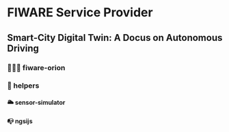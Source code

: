 # FIWARE Service Provider
## Smart-City Digital Twin: A Docus on Autonomous Driving

### 👨🏽‍💻 fiware-orion
### 🔨 helpers
#### 🌥️ sensor-simulator
#### 📭 ngsijs
